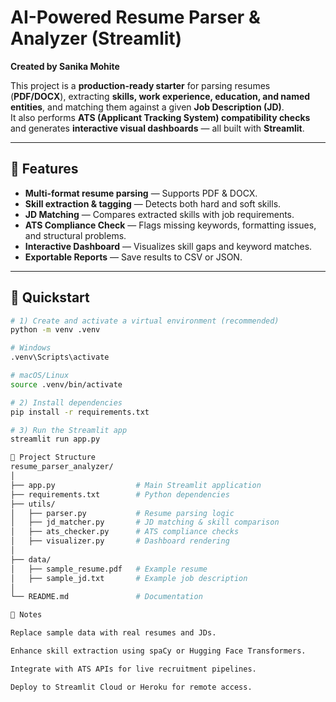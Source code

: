 # AI-Powered Resume Parser & Analyzer (Streamlit)  
**Created by Sanika Mohite**  

This project is a **production-ready starter** for parsing resumes (**PDF/DOCX**), extracting **skills, work experience, education, and named entities**, and matching them against a given **Job Description (JD)**.  
It also performs **ATS (Applicant Tracking System) compatibility checks** and generates **interactive visual dashboards** — all built with **Streamlit**.  

---

## 🚀 Features
- **Multi-format resume parsing** — Supports PDF & DOCX.  
- **Skill extraction & tagging** — Detects both hard and soft skills.  
- **JD Matching** — Compares extracted skills with job requirements.  
- **ATS Compliance Check** — Flags missing keywords, formatting issues, and structural problems.  
- **Interactive Dashboard** — Visualizes skill gaps and keyword matches.  
- **Exportable Reports** — Save results to CSV or JSON.  

---

## 🔧 Quickstart
```bash
# 1) Create and activate a virtual environment (recommended)
python -m venv .venv

# Windows
.venv\Scripts\activate

# macOS/Linux
source .venv/bin/activate

# 2) Install dependencies
pip install -r requirements.txt

# 3) Run the Streamlit app
streamlit run app.py

📁 Project Structure
resume_parser_analyzer/
│
├── app.py                  # Main Streamlit application
├── requirements.txt        # Python dependencies
├── utils/
│   ├── parser.py           # Resume parsing logic
│   ├── jd_matcher.py       # JD matching & skill comparison
│   ├── ats_checker.py      # ATS compliance checks
│   ├── visualizer.py       # Dashboard rendering
│
├── data/
│   ├── sample_resume.pdf   # Example resume
│   ├── sample_jd.txt       # Example job description
│
└── README.md               # Documentation

📌 Notes

Replace sample data with real resumes and JDs.

Enhance skill extraction using spaCy or Hugging Face Transformers.

Integrate with ATS APIs for live recruitment pipelines.

Deploy to Streamlit Cloud or Heroku for remote access.
